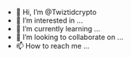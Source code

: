 - 👋 Hi, I’m @Twiztidcrypto
- 👀 I’m interested in ...
- 🌱 I’m currently learning ...
- 💞️ I’m looking to collaborate on ...
- 📫 How to reach me ...

<!---
Twiztidcrypto/Twiztidcrypto is a ✨ special ✨ repository because its `README.md` (this file) appears on your GitHub profile.
You can click the Preview link to take a look at your changes.
--->
